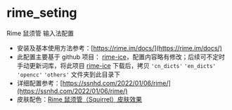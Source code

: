 # rime_seting

Rime 鼠须管 输入法配置

- 安装及基本使用方法参考：[https://rime.im/docs/](https://rime.im/docs/)
- 此配置主要基于 github 项目： [rime-ice](https://github.com/iDvel/rime-ice)，配置内容略有修改；后续可不定时手动更新词库，将此项目 [rime-ice](https://github.com/iDvel/rime-ice) 下载后，拷贝 `'cn_dicts'` `'en_dicts'` `'opencc'` `'others'` 文件夹到此目录下
- 详细配置参考：[https://ssnhd.com/2022/01/06/rime/](https://ssnhd.com/2022/01/06/rime/)
- 皮肤配色：[Rime 鼠须管（Squirrel）皮肤效果](https://github.com/NavisLab/rime-pifu)
